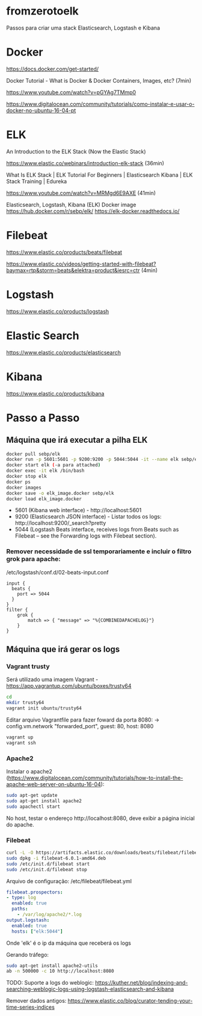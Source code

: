 # fromzerotoelk
Passos para criar uma stack Elasticsearch, Logstash e Kibana

# Docker
https://docs.docker.com/get-started/

Docker Tutorial - What is Docker & Docker Containers, Images, etc? (7min)

https://www.youtube.com/watch?v=pGYAg7TMmp0

https://www.digitalocean.com/community/tutorials/como-instalar-e-usar-o-docker-no-ubuntu-16-04-pt

# ELK
An Introduction to the ELK Stack (Now the Elastic Stack)

https://www.elastic.co/webinars/introduction-elk-stack (36min)

What Is ELK Stack | ELK Tutorial For Beginners | Elasticsearch Kibana | ELK Stack Training | Edureka

https://www.youtube.com/watch?v=MRMgd6E9AXE (41min)

<!--
Não utilizado
https://github.com/deviantony/docker-elk
-->

Elasticsearch, Logstash, Kibana (ELK) Docker image
https://hub.docker.com/r/sebp/elk/
https://elk-docker.readthedocs.io/

# Filebeat
https://www.elastic.co/products/beats/filebeat

https://www.elastic.co/videos/getting-started-with-filebeat?baymax=rtp&storm=beats&elektra=product&iesrc=ctr (4min)

# Logstash
https://www.elastic.co/products/logstash

# Elastic Search
https://www.elastic.co/products/elasticsearch

# Kibana
https://www.elastic.co/products/kibana

# Passo a Passo

## Máquina que irá executar a pilha ELK
```bash
docker pull sebp/elk
docker run -p 5601:5601 -p 9200:9200 -p 5044:5044 -it --name elk sebp/elk
docker start elk (-a para attached)
docker exec -it elk /bin/bash
docker stop elk
docker ps
docker images 
docker save -o elk_image.docker sebp/elk
docker load elk_image.docker
```

* 5601 (Kibana web interface) - http://localhost:5601
* 9200 (Elasticsearch JSON interface) - Listar todos os logs: http://localhost:9200/_search?pretty
* 5044 (Logstash Beats interface, receives logs from Beats such as Filebeat – see the Forwarding logs with Filebeat section).

### Remover necessidade de ssl temporariamente e incluir o filtro grok para apache:
/etc/logstash/conf.d/02-beats-input.conf
```
input {
  beats {
    port => 5044
  }
}
filter {
    grok {
        match => { "message" => "%{COMBINEDAPACHELOG}"}
    }
}
```

## Máquina que irá gerar os logs

### Vagrant trusty
Será utilizado uma imagem Vagrant - https://app.vagrantup.com/ubuntu/boxes/trusty64

```bash
cd
mkdir trusty64
vagrant init ubuntu/trusty64
```
Editar arquivo Vagrantfile para fazer foward da porta 8080:
-> config.vm.network "forwarded_port", guest: 80, host: 8080

```bash
vagrant up
vagrant ssh
```

### Apache2
Instalar o apache2 (https://www.digitalocean.com/community/tutorials/how-to-install-the-apache-web-server-on-ubuntu-16-04):
```bash
sudo apt-get update
sudo apt-get install apache2
sudo apachectl start
```

No host, testar o endereço http://localhost:8080, deve exibir a página inicial do apache.

### Filebeat
```bash
curl -L -O https://artifacts.elastic.co/downloads/beats/filebeat/filebeat-6.0.1-amd64.deb
sudo dpkg -i filebeat-6.0.1-amd64.deb
sudo /etc/init.d/filebeat start
sudo /etc/init.d/filebeat stop
```

Arquivo de configuração: /etc/filebeat/filebeat.yml
```yml
filebeat.prospectors:
- type: log
  enabled: true
  paths:
    - /var/log/apache2/*.log
output.logstash:
  enabled: true
  hosts: ["elk:5044"]
```
Onde 'elk' é o ip da máquina que receberá os logs

Gerando tráfego:
```bash
sudo apt-get install apache2-utils
ab -n 500000 -c 10 http://localhost:8080
```

TODO:
Suporte a logs do weblogic:
https://kuther.net/blog/indexing-and-searching-weblogic-logs-using-logstash-elasticsearch-and-kibana

Remover dados antigos:
https://www.elastic.co/blog/curator-tending-your-time-series-indices
